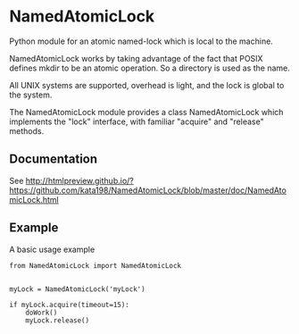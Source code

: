 # NamedAtomicLock

Python module for an atomic named-lock which is local to the machine.


NamedAtomicLock works by taking advantage of the fact that POSIX defines mkdir to be an atomic operation. So a directory is used as the name.

All UNIX systems are supported, overhead is light, and the lock is global to the system.


The NamedAtomicLock module provides a class NamedAtomicLock which implements the "lock" interface, with familiar "acquire" and "release" methods.

Documentation
-------------

See http://htmlpreview.github.io/?https://github.com/kata198/NamedAtomicLock/blob/master/doc/NamedAtomicLock.html 


Example
-------

A basic usage example

	from NamedAtomicLock import NamedAtomicLock


	myLock = NamedAtomicLock('myLock')

	if myLock.acquire(timeout=15):
		doWork()
		myLock.release()
	


